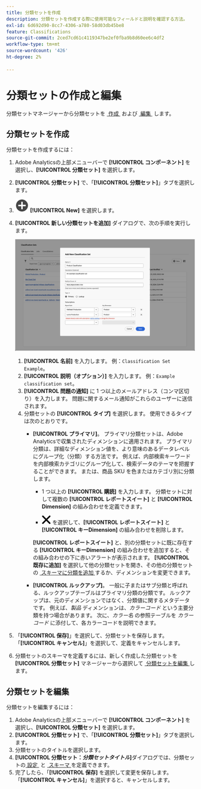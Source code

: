 ```yaml
---
title: 分類セットを作成
description: 分類セットを作成する際に使用可能なフィールドと説明を確認する方法。
exl-id: 6d692d90-8cc7-4306-a780-58d03db45be8
feature: Classifications
source-git-commit: 2ced7cd61c4119347be2ef0fba9b8d60ee6c4df2
workflow-type: tm+mt
source-wordcount: '426'
ht-degree: 2%

---
```


# 分類セットの作成と編集

分類セットマネージャーから分類セットを [&#x200B; 作成 &#x200B;](#create-a-classification-set) および [&#x200B; 編集 &#x200B;](#edit-a-classification-set) します。

## 分類セットを作成

分類セットを作成するには：

1. Adobe Analyticsの上部メニューバーで **[!UICONTROL コンポーネント]** を選択し、**[!UICONTROL 分類セット]** を選択します。
1. **[!UICONTROL 分類セット]** で、「**[!UICONTROL 分類セット]**」タブを選択します。
1. ![AddCircle](/help/assets/icons/AddCircle.svg) **[!UICONTROL New]** を選択します。
1. **[!UICONTROL 新しい分類セットを追加]** ダイアログで、次の手順を実行します。

   ![&#x200B; 分類セット – 新しい分類セットを追加 &#x200B;](assets/classifications-sets-new.png)

   1. **[!UICONTROL 名前]** を入力します。 例：`Classification Set Example`。
   1. **[!UICONTROL 説明（オプション）]** を入力します。 例：`Example classification set`。
   1. **[!UICONTROL 問題の通知]** に 1 つ以上のメールアドレス（コンマ区切り）を入力します。 問題に関するメール通知がこれらのユーザーに送信されます。
   1. 分類セットの **[!UICONTROL タイプ]** を選択します。 使用できるタイプは次のとおりです。
      * **[!UICONTROL プライマリ]**。 プライマリ分類セットは、Adobe Analyticsで収集されたディメンションに適用されます。 プライマリ分類は、詳細なディメンション値を、より意味のあるデータレベルにグループ化（分類）する方法です。 例えば、内部検索キーワードを内部検索カテゴリにグループ化して、検索データのテーマを把握することができます。 または、商品 SKU を色またはカテゴリ別に分類します。
         * 1 つ以上の **[!UICONTROL 購読]** を入力します。  分類セットに対して複数の **[!UICONTROL レポートスイート]** と **[!UICONTROL Dimension]** の組み合わせを定義できます。

         * ![CrossSize400](/help/assets/icons/CrossSize400.svg) を選択して、**[!UICONTROL レポートスイート]** と **[!UICONTROL キーDimension]** の組み合わせを削除します。

        **[!UICONTROL レポートスイート]** と、別の分類セットに既に存在する **[!UICONTROL キーDimension]** の組み合わせを追加すると、その組み合わせの下に赤いアラートが表示されます。 **[!UICONTROL 既存に追加]** を選択して他の分類セットを開き、その他の分類セットの [&#x200B; スキーマに分類を追加 &#x200B;](schema.md) するか、ディメンションを変更できます。
      * **[!UICONTROL ルックアップ]**。 一般に子またはサブ分類と呼ばれる、ルックアップテーブルはプライマリ分類の分類です。 ルックアップは、元のディメンションではなく、分類値に関するメタデータです。 例えば、*製品* ディメンションは、*カラーコード* という主要分類を持つ場合があります。 次に、*カラー名* の参照テーブルを *カラーコード* に添付して、各カラーコードを説明できます。
1. 「**[!UICONTROL 保存]**」を選択して、分類セットを保存します。 「**[!UICONTROL キャンセル]**」を選択して、定義をキャンセルします。
1. 分類セットのスキーマを定義するには、新しく作成した分類セットを **[!UICONTROL 分類セット]** マネージャーから選択して [&#x200B; 分類セットを編集 &#x200B;](#edit-a-classification-set) します。


## 分類セットを編集

分類セットを編集するには：

1. Adobe Analyticsの上部メニューバーで **[!UICONTROL コンポーネント]** を選択し、**[!UICONTROL 分類セット]** を選択します。
1. **[!UICONTROL 分類セット]** で、「**[!UICONTROL 分類セット]**」タブを選択します。
1. 分類セットのタイトルを選択します。
1. **[!UICONTROL 分類セット：_分類セットタイトル_]**&#x200B;ダイアログでは、分類セットの [&#x200B; 設定 &#x200B;](settings.md) と [&#x200B; スキーマ &#x200B;](schema.md) を定義できます。
1. 完了したら、「**[!UICONTROL 保存]** を選択して変更を保存します。 「**[!UICONTROL キャンセル]**」を選択すると、キャンセルします。


<!--


### Schema

In the Schema tab 





You can use the Classification set manager to create a classification set.

**[!UICONTROL Components]** > **[!UICONTROL Classification sets]** > **[!UICONTROL Sets]** > **[!UICONTROL Add]**

When creating a classification set, the following fields are available.

* **[!UICONTROL Name]**: A text field used to identify the classification set. This field cannot be edited upon creation, but can be renamed later.
* **[!UICONTROL Column Name]**: The name of the first classification dimension that you want to create. This field is the dimension name used in Analysis Workspace, and the column name when exporting classification data. You can add more column names after the classification set is created.
* **[!UICONTROL Type]**: Radio buttons that indicate the type of classification.
  * **[!UICONTROL Primary]**: Apply to dimensions collected in Analytics. They are a way to group (classify) granular dimension values into more meaningful levels of data. For example, you might want to group internal search keywords into internal search categories, to better understand themes in your search data.
  * **[!UICONTROL Lookup]**: Commonly referred to as child or subclassifications, a lookup table is a classification of a primary classification. It is metadata about a classification value, rather than the original dimension. For example, the Product variable might have a primary classification of 'Color code'. A lookup table of 'Color name' could then be attached to 'Color code' to further explain what each code means.
* **[!UICONTROL Subscriptions]** The report suites and dimensions that this classification set applies to. You can add multiple report suite and dimension combinations to a classification set.

![Create a Classification set](../../assets/classification-set-create.png)

If a classification set exists for a given report suite + variable, the classification is added to the schema instead. A given report suite + variable combination cannot belong to multiple classification sets.

-->